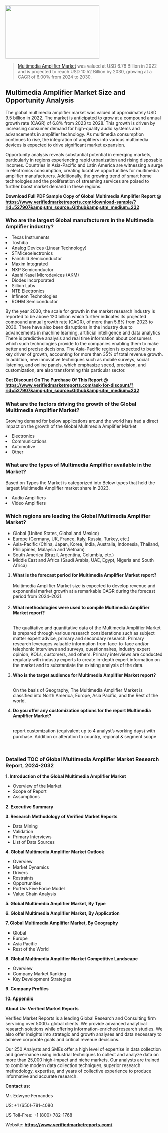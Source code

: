 <img src="https://ffe5etoiles.com/wp-content/uploads/2024/12/MST1-300x171.png" alt="" width="300" height="171" class="alignnone size-medium wp-image-20088" /><blockquote><p><p><a href="https://www.verifiedmarketreports.com/download-sample/?rid=527907&utm_source=Github&utm_medium=232" target="_blank">Multimedia Amplifier Market</a> was valued at USD 6.78 Billion in 2022 and is projected to reach USD 10.52 Billion by 2030, growing at a CAGR of 6.00% from 2024 to 2030.</p></blockquote><p><h2>Multimedia Amplifier Market Size and Opportunity Analysis</h2> <p>The global multimedia amplifier market was valued at approximately USD 9.5 billion in 2022. The market is anticipated to grow at a compound annual growth rate (CAGR) of 6.8% from 2023 to 2028. This growth is driven by increasing consumer demand for high-quality audio systems and advancements in amplifier technology. As multimedia consumption continues to rise, the integration of amplifiers into various multimedia devices is expected to drive significant market expansion.</p> <p>Opportunity analysis reveals substantial potential in emerging markets, particularly in regions experiencing rapid urbanization and rising disposable incomes. Countries in Asia-Pacific and Latin America are witnessing a surge in electronics consumption, creating lucrative opportunities for multimedia amplifier manufacturers. Additionally, the growing trend of smart home technologies and the proliferation of streaming services are poised to further boost market demand in these regions.</p> </p><p class=""><strong>Download Full PDF Sample Copy of Global Multimedia Amplifier Report @ <a href="https://www.verifiedmarketreports.com/download-sample/?rid=527907&amp;utm_source=Github&amp;utm_medium=232" target="_blank">https://www.verifiedmarketreports.com/download-sample/?rid=527907&amp;utm_source=Github&amp;utm_medium=232</a></strong></p><h3 id="" class="">Who are the largest Global manufacturers in the Multimedia Amplifier industry?</h3><p><li>Texas Instruments</li><li> Toshiba</li><li> Analog Devices (Linear Technology)</li><li> STMiceoelectronics</li><li> Fairchild Semiconductor</li><li> Maxim Integrated</li><li> NXP Semiconductor</li><li> Asahi Kasei Microdevices (AKM)</li><li> Diodes Incorporated</li><li> Sillion Labs</li><li> NTE Electronics</li><li> Infineon Technologies</li><li> ROHM Semiconductor</li></p><div class=""><div class="" dir="" data-message-author-role="" data-message-id="" data-message-model-slug=""><div class=""><div class=""><div class=""><div class="" dir="" data-message-author-role="" data-message-id="" data-message-model-slug=""><div class=""><div class=""><p>By the year 2030, the scale for growth in the market research industry is reported to be above 120 billion which further indicates its projected compound annual growth rate (CAGR), of more than 5.8% from 2023 to 2030. There have also been disruptions in the industry due to advancements in machine learning, artificial intelligence and data analytics There is predictive analysis and real time information about consumers which such technologies provide to the companies enabling them to make better and precise decisions. The Asia-Pacific region is expected to be a key driver of growth, accounting for more than 35% of total revenue growth. In addition, new innovative techniques such as mobile surveys, social listening, and online panels, which emphasize speed, precision, and customization, are also transforming this particular sector.</p><p><strong>Get Discount On The Purchase Of This Report @&nbsp; <a href="https://www.verifiedmarketreports.com/ask-for-discount/?rid=527907&amp;utm_source=Github&amp;utm_medium=232" target="_blank">https://www.verifiedmarketreports.com/ask-for-discount/?rid=527907&amp;utm_source=Github&amp;utm_medium=232</a></strong></p></div></div></div></div></div></div></div></div><h3 id="" class="">What are the factors driving the growth of the Global Multimedia Amplifier Market?</h3><p id="" class="">Growing demand for below applications around the world has had a direct impact on the growth of the Global Multimedia Amplifier Market</p><p id="" class=""><li>Electronics</li><li> Communications</li><li> Automotive</li><li> Other</li></p><h3 id="" class="">What are the types of Multimedia Amplifier available in the Market?</h3><p id="" class="">Based on Types the Market is categorized into Below types that held the largest Multimedia Amplifier market share In 2023.</p><p id="" class=""><li>Audio Amplifiers</li><li> Video Amplifiers</li></p><h3 id="" class="">Which regions are leading the Global Multimedia Amplifier Market?</h3><ul><li>Global (United States, Global and Mexico)</li><li>Europe (Germany, UK, France, Italy, Russia, Turkey, etc.)</li><li>Asia-Pacific (China, Japan, Korea, India, Australia, Indonesia, Thailand, Philippines, Malaysia and Vietnam)</li><li>South America (Brazil, Argentina, Columbia, etc.)</li><li>Middle East and Africa (Saudi Arabia, UAE, Egypt, Nigeria and South Africa)</li></ul><p><ol><li><strong>What is the forecast period for Multimedia Amplifier Market report?<br /></strong><br /><span data-sheets-root="1" data-sheets-value="{&quot;1&quot;:2,&quot;2&quot;:&quot;XXXX size is expected to develop revenue and exponential market growth at a remarkable CAGR during the forecast period from 2024&ndash;2030.&quot;}" data-sheets-userformat="{&quot;2&quot;:12674,&quot;4&quot;:{&quot;1&quot;:2,&quot;2&quot;:16776960},&quot;10&quot;:2,&quot;11&quot;:0,&quot;15&quot;:&quot;Arial&quot;,&quot;16&quot;:12}">Multimedia Amplifier Market size is expected to develop revenue and exponential market growth at a remarkable CAGR during the forecast period from 2024&ndash;2031.</span><br /><br /></li><li><strong>What methodologies were used to compile Multimedia Amplifier Market report?<br /><br /></strong><p>The qualitative and quantitative data of the&nbsp;Multimedia Amplifier Market is prepared through various research considerations such as subject matter expert advice, primary and secondary research. Primary research leverages valuable information from face-to-face and/or telephonic interviews and surveys, questionnaires, industry expert opinion, KOLs, customers, and others. Primary interviews are conducted regularly with industry experts to create in-depth expert information on the market and to substantiate the existing analysis of the data.&nbsp;</p></li><li><strong>Who is the target audience for Multimedia Amplifier Market report?<br /><br /></strong><p>On the basis of Geography, The&nbsp;Multimedia Amplifier Market is classified into North America, Europe, Asia Pacific, and the Rest of the world.</p></li><li><strong>Do you offer any customization options for the report Multimedia Amplifier Market?<br /><br /></strong><p>report customization (equivalent up to 4 analyst&rsquo;s working days) with purchase. Addition or alteration to country, regional &amp; segment scope</p><p>&nbsp;</p></li></ol></p><h3 id="" class="">Detailed TOC of Global Multimedia Amplifier Market Research Report, 2024-2032</h3><p id="" class=""><strong>1. Introduction of the Global Multimedia Amplifier Market</strong></p><ul><li>Overview of the Market</li><li>Scope of Report</li><li>Assumptions</li></ul><p id="" class=""><strong>2. Executive Summary</strong></p><p id="" class=""><strong>3. Research Methodology of&nbsp;Verified Market Reports</strong></p><ul><li>Data Mining</li><li>Validation</li><li>Primary Interviews</li><li>List of Data Sources</li></ul><p id="" class=""><strong>4. Global Multimedia Amplifier Market Outlook</strong></p><ul><li>Overview</li><li>Market Dynamics</li><li>Drivers</li><li>Restraints</li><li>Opportunities</li><li>Porters Five Force Model</li><li>Value Chain Analysis</li></ul><p id="" class=""><strong>5. Global Multimedia Amplifier Market, By&nbsp;Type</strong></p><p id="" class=""><strong>6. Global Multimedia Amplifier Market, By Application</strong></p><p id="" class=""><strong>7. Global Multimedia Amplifier Market, By Geography</strong></p><ul><li>Global</li><li>Europe</li><li>Asia Pacific</li><li>Rest of the World</li></ul><p id="" class=""><strong>8. Global Multimedia Amplifier Market Competitive Landscape</strong></p><ul><li>Overview</li><li>Company Market Ranking</li><li>Key Development Strategies</li></ul><p id="" class=""><strong>9. Company Profiles</strong></p><p id="" class=""><strong>10. Appendix</strong></p><p id="" class=""><strong>About Us: Verified Market Reports</strong></p><p id="" class="">Verified Market Reports is a leading Global Research and Consulting firm servicing over 5000+ global clients. We provide advanced analytical research solutions while offering information-enriched research studies. We also offer insights into strategic and growth analyses and data necessary to achieve corporate goals and critical revenue decisions.</p><p id="" class="">Our 250 Analysts and SMEs offer a high level of expertise in data collection and governance using industrial techniques to collect and analyze data on more than 25,000 high-impact and niche markets. Our analysts are trained to combine modern data collection techniques, superior research methodology, expertise, and years of collective experience to produce informative and accurate research.</p><p id="" class=""><strong>Contact us:</strong></p><p id="" class="">Mr. Edwyne Fernandes</p><p id="" class="">US: +1 (650)-781-4080</p><p id="" class="">US Toll-Free: +1 (800)-782-1768</p><p id="" class="">Website: <a target="" data-test-app-aware-link=""><strong>https://www.verifiedmarketreports.com/</strong></a></p>
